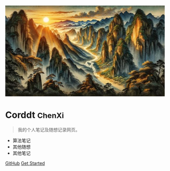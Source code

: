 <!-- _coverpage.md -->

![logo](_media/logo.jpg)

# Corddt <small>ChenXi</small>

> 我的个人笔记及随想记录网页。

- 算法笔记
- 其他随想
- 其他笔记

[GitHub](https://github.com/Corddt)
[Get Started](README)